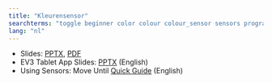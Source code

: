 ```yaml
---
title: "Kleurensensor"
searchterms: "toggle beginner color colour colour_sensor sensors programming_app colour_sensor color_sensor ipad tablet app reflected_light light_sensor color_mode colour_mode android kleurensensor"
lang: "nl"
---
```

 <ul>
 <li class="ng-binding">Slides:
 <a href="translations/nl/beginner/Color.pptx">PPTX</a>,
 <a href="translations/nl/beginner/Color.pdf">PDF</a>
 </li>
 <li>EV3 Tablet App Slides: <a href="translations/en-us/tablet-beginner/Color.pptx">PPTX</a> (English)
 </li>
 <li>Using Sensors: Move Until <a href="translations/en-us/guides//MoveUntil.pdf">Quick Guide</a> (English)
 </li>
 </ul>
